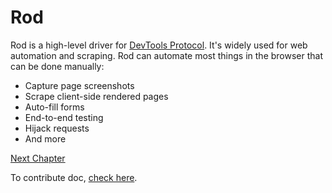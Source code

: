 # Rod

Rod is a high-level driver for [DevTools Protocol](https://chromedevtools.github.io/devtools-protocol). It's widely used for web automation and scraping. Rod can automate most things in the browser that can be done manually:

- Capture page screenshots
- Scrape client-side rendered pages
- Auto-fill forms
- End-to-end testing
- Hijack requests
- And more

[Next Chapter](get-started/README.md)

To contribute doc, [check here](contribute-doc.md).
